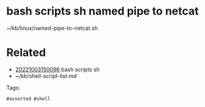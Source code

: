 # bash scripts sh named pipe to netcat
~/kb/linux/named-pipe-to-netcat.sh

# Related

- [20221003150096](/zet/20221003150096/README.md) bash scripts sh
- ~/kb/shell-script-list.md

Tags:

    #assorted #shell
